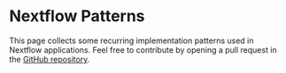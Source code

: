 # Nextflow Patterns

This page collects some recurring implementation patterns used in Nextflow applications. Feel free to contribute by opening a pull request in the [GitHub repository](https://github.com/nextflow-io/patterns).
